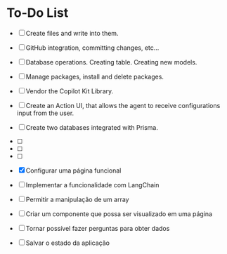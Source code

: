 # To-Do List
- [ ] Create files and write into them.
- [ ] GitHub integration, committing changes, etc...
- [ ] Database operations. Creating table. Creating new models.
- [ ] Manage packages, install and delete packages.
- [ ] Vendor the Copilot Kit Library.
- [ ] Create an Action UI, that allows the agent to receive configurations input from the user.
- [ ] Create two databases integrated with Prisma.
- [ ] 
- [ ] 
- [ ] 


- [x] Configurar uma página funcional
- [ ] Implementar a funcionalidade com LangChain
- [ ] Permitir a manipulação de um array
- [ ] Criar um componente que possa ser visualizado em uma página
- [ ] Tornar possível fazer perguntas para obter dados
- [ ] Salvar o estado da aplicação






